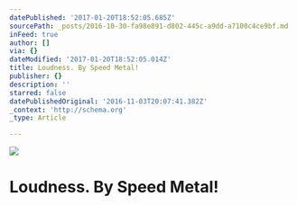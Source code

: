 ```yaml
---
datePublished: '2017-01-20T18:52:05.685Z'
sourcePath: _posts/2016-10-30-fa98e891-d802-445c-a9dd-a7100c4ce9bf.md
inFeed: true
author: []
via: {}
dateModified: '2017-01-20T18:52:05.014Z'
title: Loudness. By Speed Metal!
publisher: {}
description: ''
starred: false
datePublishedOriginal: '2016-11-03T20:07:41.382Z'
_context: 'http://schema.org'
_type: Article

---
```

![](https://the-grid-user-content.s3-us-west-2.amazonaws.com/0b5a49bb-21c7-421f-9fa8-ba225acde8e3.jpg)

# Loudness. By Speed Metal!